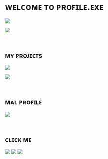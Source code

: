 # ᴡᴇʟᴄᴏᴍᴇ ᴛᴏ ᴘʀᴏғɪʟᴇ.ᴇxᴇ
<p align="left">
<img align="top" src="https://github-readme-stats.vercel.app/api?username=Mephysics&show_icons=true&count_private=true&include_all_commits=true&theme=tokyonight&custom_title=Mephysics GitHub Stats">
</p>
<p align="left">
<img align="bottom" src="https://github-readme-stats.vercel.app/api/top-langs?username=Mephysics&layout=compact&theme=tokyonight">
</p>

<br>

## ᴍʏ ᴘʀᴏᴊᴇᴄᴛs
<p align="left">
<img align="bottom" src="https://github-readme-stats.vercel.app/api/pin/?username=Mephysics&repo=MephystOS&theme=tokyonight">
</p>
<p align="left">
<img align="bottom" src="https://github-readme-stats.vercel.app/api/pin/?username=Mephysicz&repo=github-AutoResponse&theme=tokyonight">
</p>

<br>

## ᴍᴀʟ ᴘʀᴏғɪʟᴇ
<p align="left">
<a href="https://myanimelist.net/profile/Mephysics"><img src="https://malsignature.com/?/view?username=Mephysics&style=normal"></a>
</p>

<br>

## ᴄʟɪᴄᴋ ᴍᴇ
<p align="left">
<a href="https://steamcommunity.com/id/Mephyz"><img src="https://img.shields.io/badge/Steam-000000?style=for-the-badge&logo=steam&logoColor=white"/></a>
<a href="https://www.reddit.com/u/Mephysicz"><img src="https://img.shields.io/badge/Reddit-FF4500?style=for-the-badge&logo=reddit&logoColor=white"/></a>
<a href="https://stackoverflow.com/users/16067041/mephysics"><img src="https://img.shields.io/badge/Stack_Overflow-FE7A16?style=for-the-badge&logo=stack-overflow&logoColor=white"/></a>
</p>
